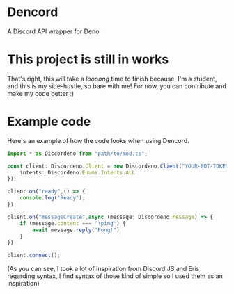 # Dencord
A Discord API wrapper for Deno

# This project is still in works
That's right, this will take a *loooong* time to finish because, I'm a student, and this is my side-hustle, so bare with me! For now, you can contribute and make my code better :)

# Example code
Here's an example of how the code looks when using Dencord.
```ts
import * as Discordeno from "path/to/mod.ts";

const client: Discordeno.Client = new Discordeno.Client("YOUR-BOT-TOKEN",{
    intents: Discordeno.Enums.Intents.ALL
});

client.on("ready",() => {
    console.log("Ready");
});

client.on("messageCreate",async (message: Discordeno.Message) => {
    if (message.content === "!ping") {
        await message.reply("Pong!")
    }
})

client.connect();
```
(As you can see, I took a lot of inspiration from Discord.JS and Eris regarding syntax, I find syntax of those kind of simple so I used them as an inspiration)